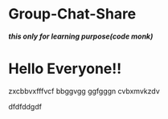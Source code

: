 # Group-Chat-Share
***this only for learning purpose(code monk)***
<h1>Hello  Everyone!!</h1>
zxcbbvxfffvcf
bbggvgg
ggfgggn
cvbxmvkzdv

dfdfddgdf
